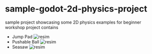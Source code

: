 # sample-godot-2d-physics-project
sample project showcasing some 2D physics examples for beginner workshop 
project contains 
- Jump Pad
  ![resim](https://github.com/user-attachments/assets/2bf0fb5b-7490-4f73-8481-3980d459c4e9)
- Pushable Ball
  ![resim](https://github.com/user-attachments/assets/24ca176c-3f09-4f55-8c97-41d51aa18080)
- Seasaw
  ![resim](https://github.com/user-attachments/assets/14bc174f-7af2-4f7e-879d-105c8bcd8d3f)
